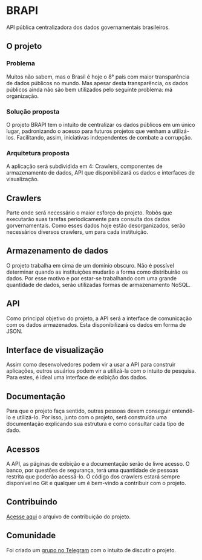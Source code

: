 # BRAPI
API pública centralizadora dos dados governamentais brasileiros.

## O projeto

### Problema

Muitos não sabem, mas o Brasil é hoje o 8° país com maior transparência de dados públicos no mundo. Mas apesar desta transparência, os dados públicos ainda não são bem utilizados pelo seguinte problema: má organização.

### Solução proposta

O projeto BRAPI tem o intuito de centralizar os dados públicos em um único lugar, padronizando o acesso para futuros projetos que venham a utilizá-los. Facilitando, assim, iniciativas independentes de combate a corrupção.

### Arquitetura proposta

A aplicação será subdividida em 4: Crawlers, componentes de armazenamento de dados, API que disponibilizará os dados e interfaces de visualização.

## Crawlers

Parte onde será necessário o maior esforço do projeto. Robôs que executarão suas tarefas periodicamente para consulta dos dados gorvernamentais. Como esses dados hoje estão desorganizados, serão necessários diversos crawlers, um para cada instituição.

## Armazenamento de dados

O projeto trabalha em cima de um domínio obscuro. Não é possível determinar quando as instituições mudarão a forma como distribuirão os dados. Por esse motivo e por estar-se trabalhando com uma grande quantidade de dados, serão utilizadas formas de armazenamento NoSQL.

## API

Como principal objetivo do projeto, a API será a interface de comunicação com os dados armazenados. Esta disponibilizará os dados em forma de JSON.

## Interface de visualização

Assim como desenvolvedores podem vir a usar a API para construir aplicações, outros usuários podem vir a utilizá-la com o intuito de pesquisa. Para estes, é ideal uma interface de exibição dos dados.

## Documentação

Para que o projeto faça sentido, outras pessoas devem conseguir entendê-lo e utilizá-lo. Por isso, junto com o projeto, será construída uma documentação explicando sua estrutura e como consultar cada tipo de dado.

## Acessos

A API, as páginas de exibição e a documentação serão de livre acesso. O banco, por questões de segurança, terá uma quantidade de pessoas restrita que poderão acessá-lo. O código dos crawlers estará sempre disponível no Git e qualquer um é bem-vindo a contribuir com o projeto.

## Contribuindo
[Acesse aqui](https://github.com/brasilapi/brapi/blob/master/CONTRIBUTING.md) o arquivo de contribuição do projeto.

## Comunidade

Foi criado um [grupo no Telegram](https://t.me/joinchat/CnB8oELd_FLZM_KELhnHwg) com o intuito de discutir o projeto.
